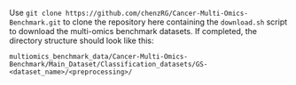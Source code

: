 Use `git clone https://github.com/chenzRG/Cancer-Multi-Omics-Benchmark.git` to clone the repository here containing the `download.sh` script to download the multi-omics benchmark datasets. If completed, the directory structure should look like this:

```
multiomics_benchmark_data/Cancer-Multi-Omics-Benchmark/Main_Dataset/Classification_datasets/GS-<dataset_name>/<preprocessing>/
```
